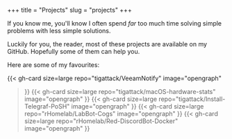 +++
title = "Projects"
slug = "projects"
+++

If you know me, you'll know I often spend _far_ too much time solving simple problems with less simple solutions.

Luckily for you, the reader, most of these projects are available on my GitHub. Hopefully some of them can help you.

Here are some of my favourites:

{{< gh-card
  size=large
  repo="tigattack/VeeamNotify"
  image="opengraph"
>}}
{{< gh-card
  size=large
  repo="tigattack/macOS-hardware-stats"
  image="opengraph"
>}}
{{< gh-card
  size=large
  repo="tigattack/Install-Telegraf-PoSH"
  image="opengraph"
>}}
{{< gh-card
  size=large
  repo="rHomelab/LabBot-Cogs"
  image="opengraph"
>}}
{{< gh-card
  size=large
  repo="rHomelab/Red-DiscordBot-Docker"
  image="opengraph"
>}}
